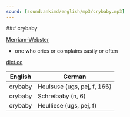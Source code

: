 ```yaml
---
sound: [sound:ankimd/english/mp3/crybaby.mp3]
---
```


\### crybaby

[Merriam-Webster](https://www.merriam-webster.com/dictionary/crybaby)

- one who cries or complains easily or often

[dict.cc](https://www.dict.cc/crybaby)

| English        | German       |
| -------------- | ------------ |
| crybaby | Heulsuse (ugs, pej, f, 166) |
| crybaby | Schreibaby (n, 6) |
| crybaby | Heulliese (ugs, pej, f) |
